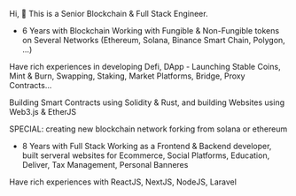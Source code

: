 Hi, 👋
This is a Senior Blockchain & Full Stack Engineer.

-	6 Years with Blockchain
Working with Fungible & Non-Fungible tokens on Several Networks (Ethereum, Solana, Binance Smart Chain, Polygon, ...)

Have rich experiences in developing Defi, DApp - Launching Stable Coins, Mint & Burn, Swapping, Staking, Market Platforms, Bridge, Proxy Contracts...

Building Smart Contracts using Solidity & Rust, and building Websites using Web3.js & EtherJS

SPECIAL: creating new blockchain network forking from solana or ethereum

-	8 Years with Full Stack
Working as a Frontend & Backend developer, built serveral websites for Ecommerce, Social Platforms, Education, Deliver, Tax Management, Personal Banneres

Have rich experiences with ReactJS, NextJS, NodeJS, Laravel